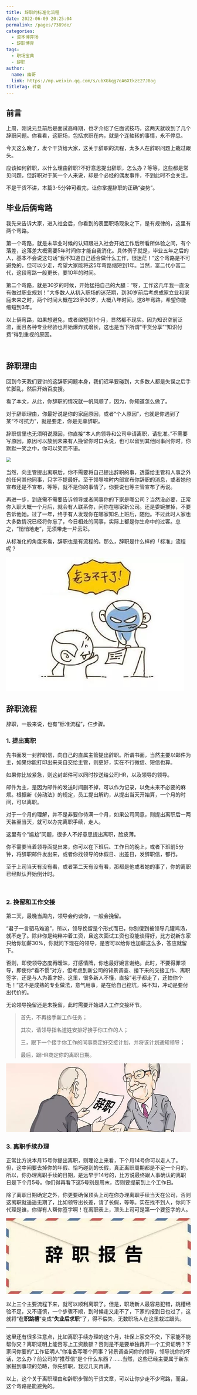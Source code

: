 ```yaml
---
title: 辞职的标准化流程
date: 2022-06-09 20:25:04
permalink: /pages/7389de/
categories:
  - 资本博弈场
  - 辞职博弈
tags:
  - 职场宝典
  - 辞职
author: 
  name: 幽哥
  link: https://mp.weixin.qq.com/s/ubXGkqg7oA6XtkzE27J8og
titleTag: 转载
---
```


## 前言
上周，刚说元旦前后是面试高峰期，也才介绍了仨面试技巧，这两天就收到了几个辞职问题。你看看，这职场，包括求职在内，就是个连轴转的事情，永不停息。

今天这么晚了，发个干货给大家，这关于辞职的流程，太多人在辞职问题上栽过跟头。

应该如何辞职，以什么理由辞职?不好意思提出辞职，怎么办？等等，这些都是常见问题，但辞职对于某一个人来说，却是个必经的偶发事件，不到此时不会关注。

不是干货不讲，本篇3-5分钟可看完，让你掌握辞职的正确“姿势”。


## 毕业后俩弯路

我先来告诉大家，进入社会后，你看到的表面职场现象之下，是有规律的，这里有两个弯路。

第一个弯路，就是未毕业时候的认知跟进入社会开始工作后所看所体验之间，有个落差，这落差大概需要5年时间你才能自我消化。具体例子就是，毕业五年之后的人，基本不会说这句话“我不知道自己适合做什么工作，很迷茫！”这个弯路是不可避免的，但可以少走，希望大家能将这5年弯路缩短到1年。当然，富二代小富二代，这段弯路一般更长，要10年的时间。

第二个弯路，就是30岁的时候，开始猛拍自己的大腿：“呀，工作这几年我一直没有做过职业规划！”大多数人从初入职场的迷茫期，到30岁前后考虑成家立业和家庭未来之时，两个时间大概在23至30岁，大概八年时间。这8年弯路，希望你能缩短到3年。

以上俩弯路，如果想避免，或者缩短到1个月，显然都不现实。因为知识空前泛滥，而且各种专业经验也开始爆炸式增长，这也是当下所谓“干货分享”“知识付费”得到重视的原因。

<br>

## 辞职理由

回到今天我们要讲的这辞职问题本身，我们迟早要碰到，大多数人都是失误之后手忙脚乱，然后开始百度搜。

看了本文，从此，你辞职的情况就一帆风顺了，因为，你知道怎么做了。

对于辞职理由，你最好说是你的家庭原因，或者“个人原因”，也就是你遇到了某“不可抗力”，就是要走，你是无辜辞职。

辞职信里也无须明说原因，你直接“本人向领导和公司申请离职，请批准。”不需要写原因，原因可以放到未来有人挽留你时口头说，也可以留到其他同事问你时，你默默一笑之中，你可以笑而不语。

<img src="https://fastly.jsdelivr.net/gh/TommyZeng777/picgo/img/202206092028488.png" style="zoom: 80%;" />

当然，向主管提出离职后，你不需要将自己提出辞职的事，透露给主管和人事之外的任何其他同事，只字不提最好。至于领导啥时内部宣布你辞职的消息，或者她他宣布还是不宣布，等等，就不是你的事情了，你要说也等主管宣布了再说。

再进一步，到底需不需要告诉领导或者同事你的下家是哪公司？当然没必要，正常你入职大概一个月后，就会有人联系你，问你在哪家新公司。还是委婉推掉，不要告诉他她。过了一年，终于有人发现你在哪家知名上班后，随他。不过此时人家也大多数情况已经将你忘了，今日相处的同事，实际上都是你生命中的过客。总之，“悄悄地走”，无须带走一片云彩。

从标准化的角度来看，辞职也是有流程的。那么，辞职是什么样的「标准」流程呢？

![](02.%E8%BE%9E%E8%81%8C%E7%9A%84%E6%A0%87%E5%87%86%E5%8C%96%E6%B5%81%E7%A8%8B.assets/202206092029179.png)



## 辞职流程

辞职，一般来说，也有“标准流程”，仨步骤。



### 1. 提出离职

先书面发一封辞职信，向自己的直属主管提出辞职。所谓书面，当然主要以邮件为主，如果你能打印出来亲自交给主管，则更好，实在不行微信、短信也算。

如果你比较紧急，则这封邮件可以同时抄送给公司HR，以及领导的领导。

邮件为主，是因为邮件的发送时间删不掉，可以作为记录，以免未来不必要的麻烦。根据新《劳动法》的规定，员工提出解约，从提出当天开始算，一个月的时间，可以离职。

对于一个月的理解，并不是非要你待满一个月，如果公司同意，则提出离职后一两天甚至当天，就可以办完离职手续，走人。

这里有个“尴尬”问题，很多人不好意思提出离职，脸皮薄。

你不需要当着领导面提出来，你可以在下班后、工作日的晚上，或者下班前5分钟，将辞职邮件发出来，或者你找领导的休假日、出差日，发辞职信，都行。

至于上司当天有没有看，或者第二天有没有看，那都是他或者她的事了，你的离职已经默认开始倒计时。



<br>



### 2. 挽留和工作交接

第二天，最晚当周内，领导会约谈你，一般会挽留。

“君子一言驷马难追”，所以，领导挽留是个形式而已，你别傻到被领导几罐鸡汤，就不走了。除非你是纯粹冲着工资，且这次面试工资也没能谈得好，比方说新东家只给你加薪30%，你就问下现在的领导，是否可以给你也加薪这么多，答应就留下。

否则，即使领导态度再暧昧，打感情牌，你也最好婉言谢绝。此时，不要得罪领导，即使你“看不惯”对方，但考虑到新公司的背景调查、接下来的交接工作、离职签字，还是与人为善才好。这里，很多新人不懂，直接“老子都走了，还怕你个毛！”这不是成熟的专业做法，意气用事，是在给自己挖坑，殊不知，冲动是要付出代价的。

无论领导挽留还是未挽留，此时需要开始进入工作交接环节。

> 首先，不再接手新工作任务；
>
> 其次，请领导指名道姓安排好接手你工作的人；
>
> 三，跟下一个接手你工作的同事商定好交接计划，并将该计划通知领导；
>
> 最后，跟HR商定你的离职日期。

![](02.%E8%BE%9E%E8%81%8C%E7%9A%84%E6%A0%87%E5%87%86%E5%8C%96%E6%B5%81%E7%A8%8B.assets/202206092031070.png)



### 3. 离职手续办理

正常比方说本月15号你提出离职，则理论上来看，下个月14号你可以走人了。但，这中间要去掉你的年假、恰巧碰到的长假，真正离职周期都是不足一个月的。所以，你办理离职手续的日期，是远早于14号的，比方说最终跟人事确认的离职日是下个月5号。你们得再看下这5号别是周末，否则要提前到上个工作日。

除了离职日期确定之外，你更要确保顶头上司在你办理离职手续当天在公司，否则这离职就遥遥无期了，比如领导出长差，请了长假，等等。实在找不到人，你问下代理是谁，你得有人帮你签字啊！在离职表上，顶头上司可是第一个要签字的人。

![](02.%E8%BE%9E%E8%81%8C%E7%9A%84%E6%A0%87%E5%87%86%E5%8C%96%E6%B5%81%E7%A8%8B.assets/202206092031761.png)

以上三个主要流程下来，就可以顺利离职了。但是，职场新人最容易犯错，跳槽经验不足，又不谨慎，一个步骤不顺，到时候走又走不了，下家的报到日也过了，这就将“**在职跳槽**”变成“**失业后求职**”了，得不偿失，无数职场人在这里栽过跟头。

---

这里还有很多注意点，比如离职手续办理的这个月，社保上家交不交，下家能不能帮你交？离职证明上能否写上工资数额？否则是不是要单独再开一个工资证明？下家问你要的“工作证明人”你准备写哪个同事？背景调查问你的领导，领导说你的坏话，怎么办？前公司的“推荐信”是个什么东西？......当然，这些已经主要属于新东家报到事项的范畴，你先辞职，我过几天再讲。

以上，这个关于离职理由和辞职步骤的干货文章，可以让你少走不少弯路，而且，这个弯路是能避免的。